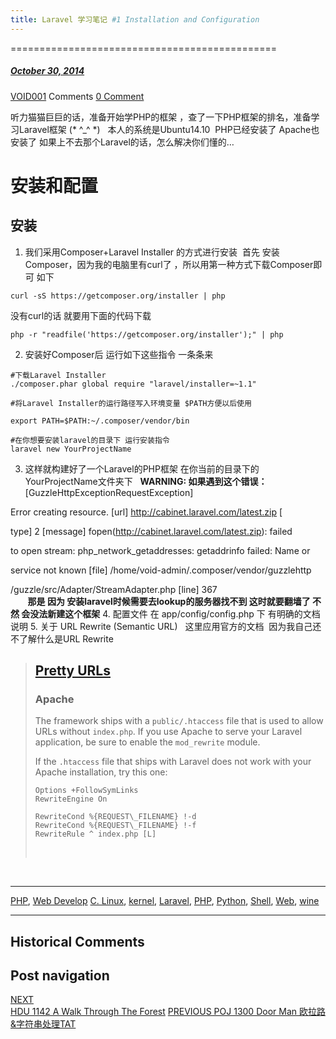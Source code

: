 ```yaml
---
title: Laravel 学习笔记 #1 Installation and Configuration
---
```

==============================================



#####  [October 30, 2014](https://web.archive.org/web/20201022000756/https://void-shana.moe/webdev/laravel-%e5%ad%a6%e4%b9%a0%e7%ac%94%e8%ae%b0-1-installation-and-configuration.html "7:39 pm") 
[VOID001](https://web.archive.org/web/20201022000756/https://void-shana.moe/author/void001 "View all posts by VOID001") Comments  [0 Comment](https://web.archive.org/web/20201022000756/https://void-shana.moe/webdev/laravel-%e5%ad%a6%e4%b9%a0%e7%ac%94%e8%ae%b0-1-installation-and-configuration.html#respond)





听力猫猫巨巨的话，准备开始学PHP的框架 ，查了一下PHP框架的排名，准备学习Laravel框架 (* ^\_^ *)   本人的系统是Ubuntu14.10  PHP已经安装了 Apache也安装了 如果上不去那个Laravel的话，怎么解决你们懂的…


安装和配置
=====


安装
--


1. 我们采用Composer+Laravel Installer 的方式进行安装  首先 安装 Composer，因为我的电脑里有curl了 ，所以用第一种方式下载Composer即可 如下

```
curl -sS https://getcomposer.org/installer | php
```

没有curl的话 就要用下面的代码下载



```
php -r "readfile('https://getcomposer.org/installer');" | php
```
2. 安装好Composer后 运行如下这些指令 一条条来

```
#下载Laravel Installer
./composer.phar global require "laravel/installer=~1.1"

#将Laravel Installer的运行路径写入环境变量 $PATH方便以后使用

export PATH=$PATH:~/.composer/vendor/bin 

#在你想要安装laravel的目录下 运行安装指令
laravel new YourProjectName
```
3. 这样就构建好了一个Laravel的PHP框架 在你当前的目录下的 YourProjectName文件夹下   **WARNING: 如果遇到这个错误：**  [GuzzleHttpExceptionRequestException]  

Error creating resource. [url] http://cabinet.laravel.com/latest.zip [  

type] 2 [message] fopen(http://cabinet.laravel.com/latest.zip): failed  

to open stream: php\_network\_getaddresses: getaddrinfo failed: Name or  

service not known [file] /home/void-admin/.composer/vendor/guzzlehttp  

/guzzle/src/Adapter/StreamAdapter.php [line] 367                                               **那是 因为 安装laravel时候需要去lookup的服务器找不到 这时就要翻墙了 不然 会没法新建这个框架**
4. 配置文件 在 app/config/config.php 下 有明确的文档说明
5. 关于 URL Rewrite (Semantic URL)   这里应用官方的文档  因为我自己还不了解什么是URL Rewrite



> 
> [Pretty URLs](https://web.archive.org/web/20201022000756/http://laravel.com/docs/4.2/installation#pretty-urls)
> --------------------------------------------------------------------------------------------------------------
> 
> 
> ### Apache
> 
> 
> The framework ships with a `public/.htaccess` file that is used to allow URLs without `index.php`. If you use Apache to serve your Laravel application, be sure to enable the `mod_rewrite` module.
> 
> 
> If the `.htaccess` file that ships with Laravel does not work with your Apache installation, try this one:
> 
> 
> 
> ```
> Options +FollowSymLinks
> RewriteEngine On
> 
> RewriteCond %{REQUEST\_FILENAME} !-d
> RewriteCond %{REQUEST\_FILENAME} !-f
> RewriteRule ^ index.php [L]
> ```
> 
>  
> 
> 


 






---


[PHP](https://web.archive.org/web/20201022000756/https://void-shana.moe/category/webdev/php), [Web Develop](https://web.archive.org/web/20201022000756/https://void-shana.moe/category/webdev) [C. Linux](https://web.archive.org/web/20201022000756/https://void-shana.moe/tag/c-linux), [kernel](https://web.archive.org/web/20201022000756/https://void-shana.moe/tag/kernel), [Laravel](https://web.archive.org/web/20201022000756/https://void-shana.moe/tag/laravel), [PHP](https://web.archive.org/web/20201022000756/https://void-shana.moe/tag/php), [Python](https://web.archive.org/web/20201022000756/https://void-shana.moe/tag/python), [Shell](https://web.archive.org/web/20201022000756/https://void-shana.moe/tag/shell), [Web](https://web.archive.org/web/20201022000756/https://void-shana.moe/tag/web), [wine](https://web.archive.org/web/20201022000756/https://void-shana.moe/tag/wine) 






------------------------
## Historical Comments
Post navigation
---------------
[NEXT  
HDU 1142 A Walk Through The Forest](https://web.archive.org/web/20201022000756/https://void-shana.moe/acmalgo/hdu-1142-a-walk-through-the-forest.html)
[PREVIOUS 
POJ 1300 Door Man 欧拉路&字符串处理TAT](https://web.archive.org/web/20201022000756/https://void-shana.moe/acmalgo/poj-1300-door-man-%e6%ac%a7%e6%8b%89%e8%b7%af%e5%ad%97%e7%ac%a6%e4%b8%b2%e5%a4%84%e7%90%86tat.html)

            